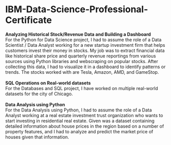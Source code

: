 # IBM-Data-Science-Professional-Certificate
<b>Analyzing Historical Stock/Revenue Data and Building a Dashboard</b><br/>
For the Python for Data Science project, I had to assume the role of a Data Scientist / Data Analyst working for a new startup investment firm that helps customers invest their money in stocks. My job was to extract financial data like historical share price and quarterly revenue reportings from various sources using Python libraries and webscraping on popular stocks. After collecting this data, I had to visualize it in a dashboard to identify patterns or trends. The stocks worked with are Tesla, Amazon, AMD, and GameStop.<br/><br/>
<b>SQL Operations on Real-world datasets</b><br/>
For the Databases and SQL project, I have worked on multiple real-world datasets for the city of Chicago.<br/><br/>
<b>Data Analysis using Python</b><br/>
For the Data Analysis using Python, I had to assume the role of a Data Analyst working at a real estate investment trust organization who wants to start investing in residential real estate. Given was a dataset containing detailed information about house prices in the region based on a number of property features, and I had to analyze and predict the market price of houses given that information.<br/><br/>
